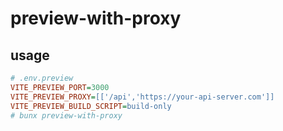 # preview-with-proxy

## usage
```ini
# .env.preview
VITE_PREVIEW_PORT=3000
VITE_PREVIEW_PROXY=[['/api','https://your-api-server.com']]
VITE_PREVIEW_BUILD_SCRIPT=build-only
# bunx preview-with-proxy
```
